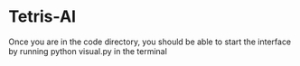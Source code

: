 # Tetris-AI

Once you are in the code directory, you should be able to start the interface by running 
python visual.py
in the terminal
